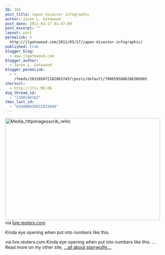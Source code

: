 ```yaml
---
ID: 395
post_title: Japan disaster infographic
author: Jason L. Gatewood
post_date: 2011-03-17 01:47:00
post_excerpt: ""
layout: post
permalink: >
  http://jlgatewood.com/2011/03/17/japan-disaster-infographic/
published: true
blogger_blog:
  - www.jlgatewood.com
blogger_author:
  - Jason L. Gatewood
blogger_permalink:
  - >
    /feeds/2631850721828837457/posts/default/7906595886268366905
shorturl:
  - http://J7is.ME/d6
dsq_thread_id:
  - "1360140162"
tmac_last_id:
  - "624406635612631040"
---
```

<div><div> <div> <img alt="Media_httpimagesscrib_rehlc" height="329" src="http://posterous.com/getfile/files.posterous.com/starrwulfe/pCaDwAitsuIprkuDcpiohEwBBDuEFgJqtmfwzyIDambfBtjowDszetaEDoFg/media_httpimagesscrib_rEHlC.gif.scaled500.gif" width="500" /> </div> <div>via <a href="http://live.reuters.com/Event/Japan_earthquake2#LiveBlog_Post9700403">live.reuters.com</a></div> <p>Kinda eye opening when put into numbers like this.</p></div>via live.reuters.com Kinda eye opening when put into numbers like this. ...  Read more on my other site, <a href="http://starrwulfe.info/japan-disaster-infographic">...all about starrwulfe...</a>. </div>
